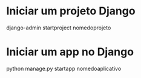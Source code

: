 # Iniciar um projeto Django

django-admin startproject nomedoprojeto

# Iniciar um app no Django

python manage.py startapp nomedoaplicativo